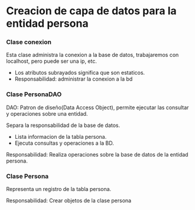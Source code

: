 # Creacion de capa de datos para la entidad persona

### Clase conexion

Esta clase administra la conexion a la base de datos, trabajaremos con localhost, pero puede ser una ip, etc.
- Los atributos subrayados significa que son estaticos.
- Responsabilidad: administrar la conexion a la bd

### Clase PersonaDAO

DAO: Patron de diseño(Data Access Object), permite ejecutar las consultar y operaciones sobre una entidad.

Separa la responsabilidad de la base de datos.
- Lista informacion de la tabla persona.
- Ejecuta consultas y operaciones a la BD.

Responsabilidad: Realiza operaciones sobre la base de datos de la entidad persona.

### Clase Persona

Representa un registro de la tabla persona.

Responsabilidad: Crear objetos de la clase persona

